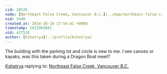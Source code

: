```yaml
---
cid: 10535
node: [Northeast False Creek, Vancouver B.C.](../map/northeast-false-creek-vancouver-bc/2012-08-16)
nid: 3440
created_at: 2014-10-10 17:54:41 +0000
timestamp: 1412963681
uid: 427518
author: [Kshatrya](../profile/Kshatrya)
---
```


The building with the parking lot and circle is new to me. I see canoes or kayaks, was this taken during a Dragon Boat meet?

[Kshatrya](../profile/Kshatrya) replying to: [Northeast False Creek, Vancouver B.C.](../map/northeast-false-creek-vancouver-bc/2012-08-16)

